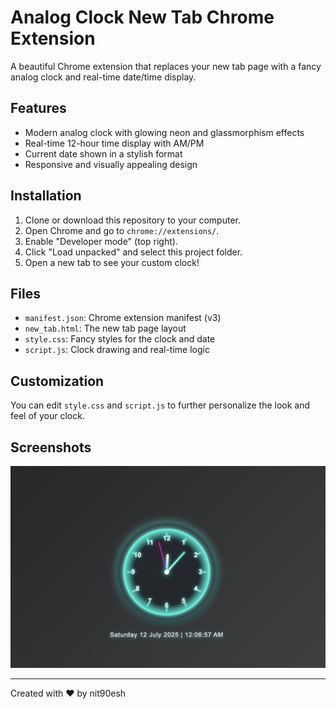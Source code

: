 # Analog Clock New Tab Chrome Extension

A beautiful Chrome extension that replaces your new tab page with a fancy analog clock and real-time date/time display.

## Features

- Modern analog clock with glowing neon and glassmorphism effects
- Real-time 12-hour time display with AM/PM
- Current date shown in a stylish format
- Responsive and visually appealing design

## Installation

1. Clone or download this repository to your computer.
2. Open Chrome and go to `chrome://extensions/`.
3. Enable "Developer mode" (top right).
4. Click "Load unpacked" and select this project folder.
5. Open a new tab to see your custom clock!

## Files

- `manifest.json`: Chrome extension manifest (v3)
- `new_tab.html`: The new tab page layout
- `style.css`: Fancy styles for the clock and date
- `script.js`: Clock drawing and real-time logic

## Customization

You can edit `style.css` and `script.js` to further personalize the look and feel of your clock.

## Screenshots

![Screenshot](screenshot.png) <!-- Add a screenshot if you wish -->

---

Created with ❤️ by nit90esh
